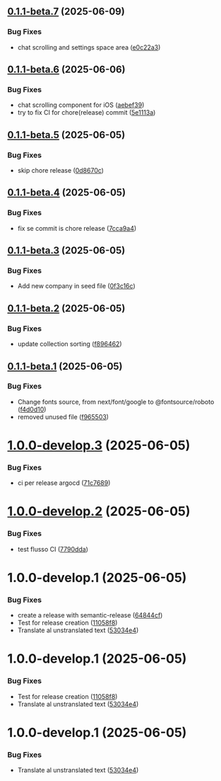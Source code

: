 ## [0.1.1-beta.7](https://github.com/apercky/documinds/compare/v0.1.1-beta.6...v0.1.1-beta.7) (2025-06-09)


### Bug Fixes

* chat scrolling and settings space area ([e0c22a3](https://github.com/apercky/documinds/commit/e0c22a3b595a5612bdb47acd6018c863c7a28007))

## [0.1.1-beta.6](https://github.com/apercky/documinds/compare/v0.1.1-beta.5...v0.1.1-beta.6) (2025-06-06)


### Bug Fixes

* chat scrolling component for iOS ([aebef39](https://github.com/apercky/documinds/commit/aebef3975c8321c1a4c95ed4bff3e0591bf96eed))
* try to fix CI for chore(release) commit ([5e1113a](https://github.com/apercky/documinds/commit/5e1113a8d20fce613e95c77c383a53d6892927c2))

## [0.1.1-beta.5](https://github.com/apercky/documinds/compare/v0.1.1-beta.4...v0.1.1-beta.5) (2025-06-05)


### Bug Fixes

* skip chore release ([0d8670c](https://github.com/apercky/documinds/commit/0d8670c05a603d51dee1ac2c2ffbff553f764b75))

## [0.1.1-beta.4](https://github.com/apercky/documinds/compare/v0.1.1-beta.3...v0.1.1-beta.4) (2025-06-05)


### Bug Fixes

* fix se commit is chore release ([7cca9a4](https://github.com/apercky/documinds/commit/7cca9a4d515d81e01277aa124d9487f043b62848))

## [0.1.1-beta.3](https://github.com/apercky/documinds/compare/v0.1.1-beta.2...v0.1.1-beta.3) (2025-06-05)


### Bug Fixes

* Add new company in seed file ([0f3c16c](https://github.com/apercky/documinds/commit/0f3c16cc91ba509b420916851e1d89e34aa96798))

## [0.1.1-beta.2](https://github.com/apercky/documinds/compare/v0.1.1-beta.1...v0.1.1-beta.2) (2025-06-05)


### Bug Fixes

* update collection sorting ([f896462](https://github.com/apercky/documinds/commit/f8964626c3627b461b4bff8bf908003c2b84a004))

## [0.1.1-beta.1](https://github.com/apercky/documinds/compare/v0.1.0...v0.1.1-beta.1) (2025-06-05)


### Bug Fixes

* Change fonts source, from next/font/google to @fontsource/roboto ([f4d0d10](https://github.com/apercky/documinds/commit/f4d0d106c4e038eb413b26448eff05a0749e133f))
* removed unused file ([f965503](https://github.com/apercky/documinds/commit/f9655032aa4c55054e8ca73783e3cc6e8ab91ab1))

# [1.0.0-develop.3](https://github.com/apercky/documinds/compare/v1.0.0-develop.2...v1.0.0-develop.3) (2025-06-05)


### Bug Fixes

* ci per release argocd ([71c7689](https://github.com/apercky/documinds/commit/71c7689233ea7b8dd3a69d242829fcec5460382a))

# [1.0.0-develop.2](https://github.com/apercky/documinds/compare/v1.0.0-develop.1...v1.0.0-develop.2) (2025-06-05)


### Bug Fixes

* test flusso CI ([7790dda](https://github.com/apercky/documinds/commit/7790ddafcaccefa803cab72b26c79abc29f18a3a))

# 1.0.0-develop.1 (2025-06-05)


### Bug Fixes

* create a release with semantic-release ([64844cf](https://github.com/apercky/documinds/commit/64844cfcc5dcd80dae0476f77991d73d0573bd94))
* Test for release creation ([11058f8](https://github.com/apercky/documinds/commit/11058f8baca0a755f8f1cebe8b06cd757ccd8bb9))
* Translate al unstranslated text ([53034e4](https://github.com/apercky/documinds/commit/53034e4a8ab39e4ef3e918e10f49504bd1ed3ce5))

# 1.0.0-develop.1 (2025-06-05)


### Bug Fixes

* Test for release creation ([11058f8](https://github.com/apercky/documinds/commit/11058f8baca0a755f8f1cebe8b06cd757ccd8bb9))
* Translate al unstranslated text ([53034e4](https://github.com/apercky/documinds/commit/53034e4a8ab39e4ef3e918e10f49504bd1ed3ce5))

# 1.0.0-develop.1 (2025-06-05)


### Bug Fixes

* Translate al unstranslated text ([53034e4](https://github.com/apercky/documinds/commit/53034e4a8ab39e4ef3e918e10f49504bd1ed3ce5))
